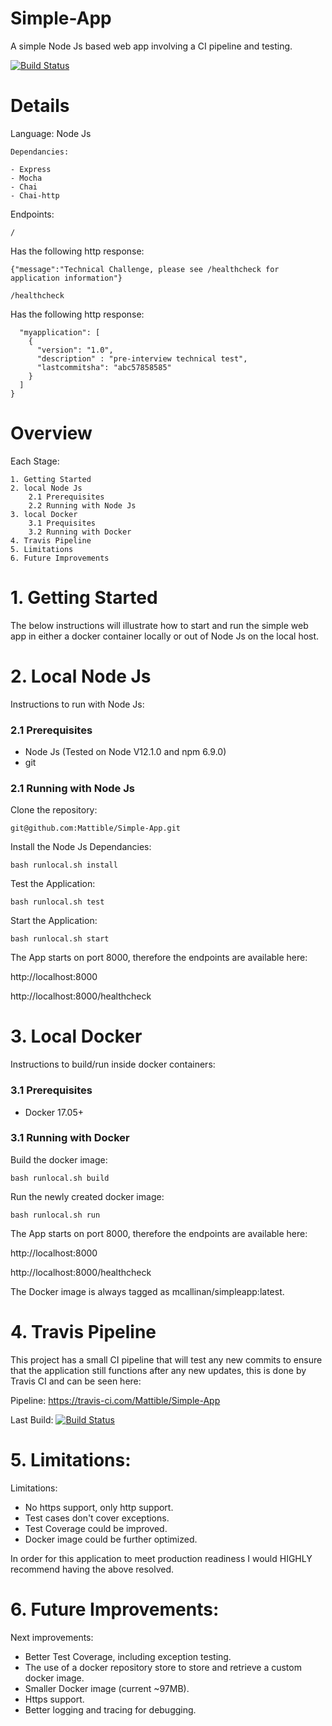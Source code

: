 # Simple-App
A simple Node Js based web app involving a CI pipeline and testing.

[![Build Status](https://travis-ci.com/Mattible/Simple-App.svg?branch=master)](https://travis-ci.com/Mattible/Simple-App)

# Details

Language: Node Js

    Dependancies:
  
    - Express
    - Mocha
    - Chai
    - Chai-http

Endpoints:

``` / ```

Has the following http response:

```{"message":"Technical Challenge, please see /healthcheck for application information"}```


``` /healthcheck ```

Has the following http response:

```{
  "myapplication": [
    {
      "version": "1.0",
      "description" : "pre-interview technical test",
      "lastcommitsha": "abc57858585"
    }
  ]
}
```

# Overview


Each Stage:


	1. Getting Started
	2. local Node Js
		2.1 Prerequisites
		2.2 Running with Node Js
	3. local Docker
		3.1 Prequisites
		3.2 Running with Docker
	4. Travis Pipeline
	5. Limitations
	6. Future Improvements
  

# 1. Getting Started
  
The below instructions will illustrate how to start and run the simple web app in either a docker container locally or out of Node Js on the local host.


# 2. Local Node Js

Instructions to run with Node Js:

### 2.1 Prerequisites

  - Node Js (Tested on Node V12.1.0 and npm 6.9.0)
  - git


### 2.1 Running with Node Js

Clone the repository:

`git@github.com:Mattible/Simple-App.git`

Install the Node Js Dependancies:

`bash runlocal.sh install`

Test the Application:

`bash runlocal.sh test`

Start the Application:

`bash runlocal.sh start`

The App starts on port 8000, therefore the endpoints are available here:

http://localhost:8000


http://localhost:8000/healthcheck


# 3. Local Docker

Instructions to build/run inside docker containers:

### 3.1 Prerequisites

  - Docker 17.05+


### 3.1 Running with Docker


Build the docker image:

`bash runlocal.sh build`

Run the newly created docker image:

`bash runlocal.sh run`

The App starts on port 8000, therefore the endpoints are available here:

http://localhost:8000


http://localhost:8000/healthcheck

The Docker image is always tagged as mcallinan/simpleapp:latest.


# 4. Travis Pipeline

This project has a small CI pipeline that will test any new commits to ensure that the application still functions after any new updates, this is done by Travis CI and can be seen here:

Pipeline:
https://travis-ci.com/Mattible/Simple-App

Last Build: 
[![Build Status](https://travis-ci.com/Mattible/Simple-App.svg?branch=master)](https://travis-ci.com/Mattible/Simple-App)


# 5. Limitations:

Limitations:

  - No https support, only http support.
  - Test cases don't cover exceptions.
  - Test Coverage could be improved.
  - Docker image could be further optimized.

In order for this application to meet production readiness I would HIGHLY recommend having the above resolved.

# 6. Future Improvements:

Next improvements:

  - Better Test Coverage, including exception testing.
  - The use of a docker repository store to store and retrieve a custom docker image.
  - Smaller Docker image (current ~97MB).
  - Https support.
  - Better logging and tracing for debugging.



 
